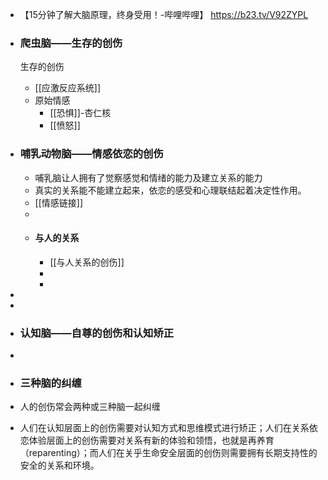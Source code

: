 - 【15分钟了解大脑原理，终身受用！-哔哩哔哩】 https://b23.tv/V92ZYPL
- ### 爬虫脑——生存的创伤
  
  生存的创伤
	- [[应激反应系统]]
	- 原始情感
		- [[恐惧]]-杏仁核
		- [[愤怒]]
- ### 哺乳动物脑——情感依恋的创伤
	- 哺乳脑让人拥有了觉察感觉和情绪的能力及建立关系的能力
	- 真实的关系能不能建立起来，依恋的感受和心理联结起着决定性作用。
	- [[情感链接]]
	-
	- #### 与人的关系
		- [[与人关系的创伤]]
		-
		-
-
-
- ### 认知脑——自尊的创伤和认知矫正
-
- ### 三种脑的纠缠
- 人的创伤常会两种或三种脑一起纠缠
- 人们在认知层面上的创伤需要对认知方式和思维模式进行矫正；人们在关系依恋体验层面上的创伤需要对关系有新的体验和领悟，也就是再养育（reparenting）；而人们在关乎生命安全层面的创伤则需要拥有长期支持性的安全的关系和环境。